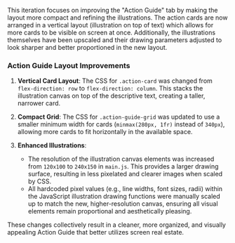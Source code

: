 This iteration focuses on improving the "Action Guide" tab by making the layout more compact and refining the illustrations. The action cards are now arranged in a vertical layout (illustration on top of text) which allows for more cards to be visible on screen at once. Additionally, the illustrations themselves have been upscaled and their drawing parameters adjusted to look sharper and better proportioned in the new layout.

### Action Guide Layout Improvements

1.  **Vertical Card Layout**: The CSS for `.action-card` was changed from `flex-direction: row` to `flex-direction: column`. This stacks the illustration canvas on top of the descriptive text, creating a taller, narrower card.

2.  **Compact Grid**: The CSS for `.action-guide-grid` was updated to use a smaller minimum width for cards (`minmax(280px, 1fr)` instead of `340px`), allowing more cards to fit horizontally in the available space.

3.  **Enhanced Illustrations**:
    *   The resolution of the illustration canvas elements was increased from `120x100` to `240x150` in `main.js`. This provides a larger drawing surface, resulting in less pixelated and clearer images when scaled by CSS.
    *   All hardcoded pixel values (e.g., line widths, font sizes, radii) within the JavaScript illustration drawing functions were manually scaled up to match the new, higher-resolution canvas, ensuring all visual elements remain proportional and aesthetically pleasing.

These changes collectively result in a cleaner, more organized, and visually appealing Action Guide that better utilizes screen real estate.